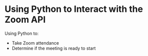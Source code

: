# Using Python to Interact with the Zoom API

Using Python to:
- Take Zoom attendance
- Determine if the meeting is ready to start
